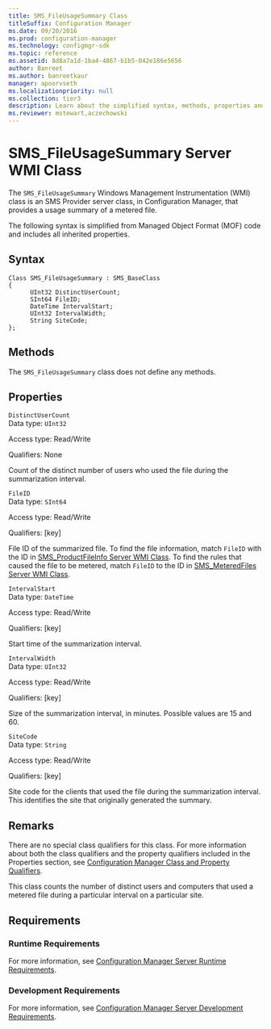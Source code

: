 ```yaml
---
title: SMS_FileUsageSummary Class
titleSuffix: Configuration Manager
ms.date: 09/20/2016
ms.prod: configuration-manager
ms.technology: configmgr-sdk
ms.topic: reference
ms.assetid: 8d8a7a1d-1ba4-4867-b1b5-042e186e5656
author: Banreet
ms.author: banreetkaur
manager: apoorvseth
ms.localizationpriority: null
ms.collection: tier3
description: Learn about the simplified syntax, methods, properties and requirements of the SMS_FileUsageSummary server class.
ms.reviewer: mstewart,aczechowski
---
```

# SMS_FileUsageSummary Server WMI Class
The `SMS_FileUsageSummary` Windows Management Instrumentation (WMI) class is an SMS Provider server class, in Configuration Manager, that provides a usage summary of a metered file.  

 The following syntax is simplified from Managed Object Format (MOF) code and includes all inherited properties.  

## Syntax  

```  
Class SMS_FileUsageSummary : SMS_BaseClass  
{  
      UInt32 DistinctUserCount;  
      SInt64 FileID;  
      DateTime IntervalStart;  
      UInt32 IntervalWidth;  
      String SiteCode;  
};  
```  

## Methods  
 The `SMS_FileUsageSummary` class does not define any methods.  

## Properties  
 `DistinctUserCount`  
 Data type: `UInt32`  

 Access type: Read/Write  

 Qualifiers: None  

 Count of the distinct number of users who used the file during the summarization interval.  

 `FileID`  
 Data type: `SInt64`  

 Access type: Read/Write  

 Qualifiers: [key]  

 File ID of the summarized file. To find the file information, match `FileID` with the ID in [SMS_ProductFileInfo Server WMI Class](../../../develop/reference/apps/sms_productfileinfo-server-wmi-class.md). To find the rules that caused the file to be metered, match `FileID` to the ID in [SMS_MeteredFiles Server WMI Class](../../../develop/reference/apps/sms_meteredfiles-server-wmi-class.md).  

 `IntervalStart`  
 Data type: `DateTime`  

 Access type: Read/Write  

 Qualifiers: [key]  

 Start time of the summarization interval.  

 `IntervalWidth`  
 Data type: `UInt32`  

 Access type: Read/Write  

 Qualifiers: [key]  

 Size of the summarization interval, in minutes. Possible values are 15 and 60.  

 `SiteCode`  
 Data type: `String`  

 Access type: Read/Write  

 Qualifiers: [key]  

 Site code for the clients that used the file during the summarization interval. This identifies the site that originally generated the summary.  

## Remarks  
 There are no special class qualifiers for this class. For more information about both the class qualifiers and the property qualifiers included in the Properties section, see [Configuration Manager Class and Property Qualifiers](../../../develop/reference/misc/class-and-property-qualifiers.md).  

 This class counts the number of distinct users and computers that used a metered file during a particular interval on a particular site.  

## Requirements  

### Runtime Requirements  
 For more information, see [Configuration Manager Server Runtime Requirements](../../../develop/core/reqs/server-runtime-requirements.md).  

### Development Requirements  
 For more information, see [Configuration Manager Server Development Requirements](../../../develop/core/reqs/server-development-requirements.md).  
